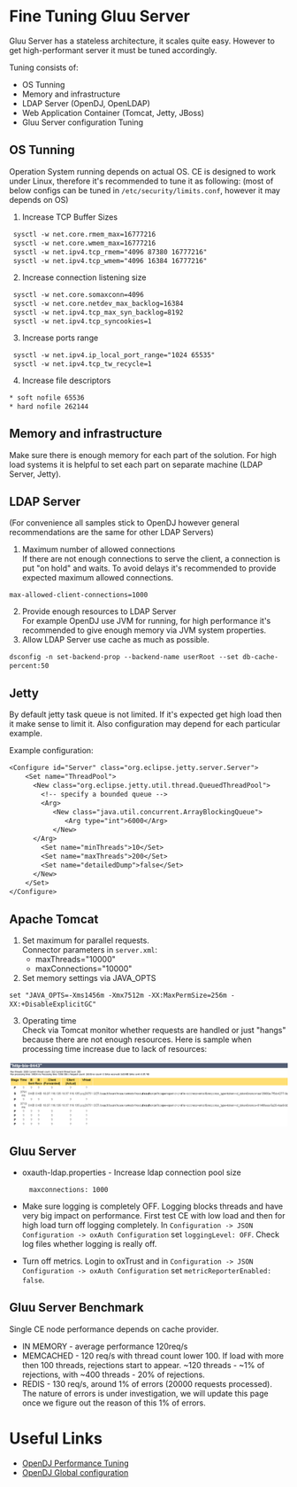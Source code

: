 # Fine Tuning Gluu Server
Gluu Server has a stateless architecture, it scales quite easy. However
to get high-performant server it must be tuned accordingly.

Tuning consists of:

- OS Tunning
- Memory and infrastructure
- LDAP Server (OpenDJ, OpenLDAP)
- Web Application Container (Tomcat, Jetty, JBoss)
- Gluu Server configuration Tuning

## OS Tunning

Operation System running depends on actual OS. CE is designed to work under Linux, therefore it's recommended to tune it as following:
(most of below configs can be tuned in `/etc/security/limits.conf`, however it may depends on OS)

1. Increase TCP Buffer Sizes
```
 sysctl -w net.core.rmem_max=16777216
 sysctl -w net.core.wmem_max=16777216
 sysctl -w net.ipv4.tcp_rmem="4096 87380 16777216"
 sysctl -w net.ipv4.tcp_wmem="4096 16384 16777216"
```

2. Increase connection listening size
```
 sysctl -w net.core.somaxconn=4096
 sysctl -w net.core.netdev_max_backlog=16384
 sysctl -w net.ipv4.tcp_max_syn_backlog=8192
 sysctl -w net.ipv4.tcp_syncookies=1
```

3. Increase ports range
```
 sysctl -w net.ipv4.ip_local_port_range="1024 65535"
 sysctl -w net.ipv4.tcp_tw_recycle=1
```

4. Increase file descriptors

```
* soft nofile 65536
* hard nofile 262144
```

## Memory and infrastructure

Make sure there is enough memory for each part of the solution. For high load systems it is helpful to set each part on separate machine (LDAP Server, Jetty).  

## LDAP Server

(For convenience all samples stick to OpenDJ however general recommendations are the same for other LDAP Servers)

1. Maximum number of allowed connections<br/>If there are not enough connections to serve the client, a connection is
put "on hold" and waits. To avoid delays it's recommended to provide
expected maximum allowed connections.<br/>
 ```
 max-allowed-client-connections=1000
 ```
2. Provide enough resources to LDAP Server<br/> For example OpenDJ use JVM for running, for high performance it's
    recommended to give enough memory via JVM system properties.
3. Allow LDAP Server use cache as much as possible.
```
dsconfig -n set-backend-prop --backend-name userRoot --set db-cache-percent:50
```

## Jetty

By default jetty task queue is not limited. If it's expected get high load then it make sense to limit it. Also configuration may depend for each particular example.

Example configuration:
```
<Configure id="Server" class="org.eclipse.jetty.server.Server">
    <Set name="ThreadPool">
      <New class="org.eclipse.jetty.util.thread.QueuedThreadPool">
        <!-- specify a bounded queue -->
        <Arg>
           <New class="java.util.concurrent.ArrayBlockingQueue">
              <Arg type="int">6000</Arg>
           </New>
      </Arg>
        <Set name="minThreads">10</Set>
        <Set name="maxThreads">200</Set>
        <Set name="detailedDump">false</Set>
      </New>
    </Set>
</Configure>
```

## Apache Tomcat

1. Set maximum for parallel requests.
<br/>Connector parameters in `server.xml`:<br/>
    - maxThreads="10000"
    - maxConnections="10000"
2. Set memory settings via JAVA_OPTS<br/>
 ```
 set "JAVA_OPTS=-Xms1456m -Xmx7512m -XX:MaxPermSize=256m -XX:+DisableExplicitGC"
 ```
3. Operating time<br/>
Check via Tomcat monitor whether requests are handled or just "hangs"
because there are not enough resources. Here is sample when processing
time increase due to lack of resources:

![tomcatStatus](../img/admin-guide/fine-tuning/tomcatStatus.png)

## Gluu Server

- oxauth-ldap.properties - Increase ldap connection pool size
```
     maxconnections: 1000
```

- Make sure logging is completely OFF. Logging blocks threads and have very big impact on performance. First test CE with low load and then for high load turn off logging completely.
In `Configuration -> JSON Configuration -> oxAuth Configuration` set `loggingLevel: OFF`. Check log files whether logging is really off.
 
- Turn off metrics. Login to oxTrust and in `Configuration -> JSON Configuration -> oxAuth Configuration` set `metricReporterEnabled: false`.

## Gluu Server Benchmark

Single CE node performance depends on cache provider. 

- IN MEMORY - average performance 120req/s 
- MEMCACHED - 120 req/s with thread count lower 100. If load with more then 100 threads, rejections start to appear. ~120 threads - ~1% of rejections, with ~400 threads - 20% of rejections.
- REDIS - 130 req/s, around 1% of errors (20000 requests processed). The nature of errors is under investigation, we will update this page once we figure out the reason of this 1% of errors.

# Useful Links

- [OpenDJ Performance Tuning](https://backstage.forgerock.com/#!/docs/opendj/2.6.0/admin-guide/chap-tuning)
- [OpenDJ Global configuration](http://opendj.forgerock.org/opendj-server/configref/global.html#max-allowed-client-connections)

